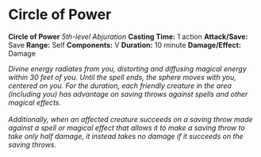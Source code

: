 # Circle of Power

**Circle of Power**
_5th-level Abjuration_
**Casting Time:** 1 action
**Attack/Save:** Save
**Range:** Self
**Components:** V
**Duration:** 10 minute
**Damage/Effect:** Damage

*Divine energy radiates from you, distorting and diffusing magical energy within 30 feet of you. Until the spell ends, the sphere moves with you, centered on you. For the duration, each friendly creature in the area (including you) has advantage on saving throws against spells and other magical effects. <br /><br />Additionally, when an affected creature succeeds on a saving throw made against a spell or magical effect that allows it to make a saving throw to take only half damage, it instead takes no damage if it succeeds on the saving throws.*